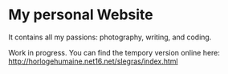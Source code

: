 # My personal Website

It contains all my passions: photography, writing, and coding.

Work in progress.
You can find the tempory version online here: http://horlogehumaine.net16.net/slegras/index.html


